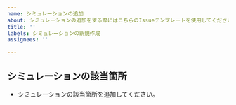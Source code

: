 ```yaml
---
name: シミュレーションの追加
about: シミュレーションの追加をする際にはこちらのIssueテンプレートを使用してください
title: ''
labels: シミュレーションの新規作成
assignees: ''

---
```


## シミュレーションの該当箇所
- シミュレーションの該当箇所を追加してください。
